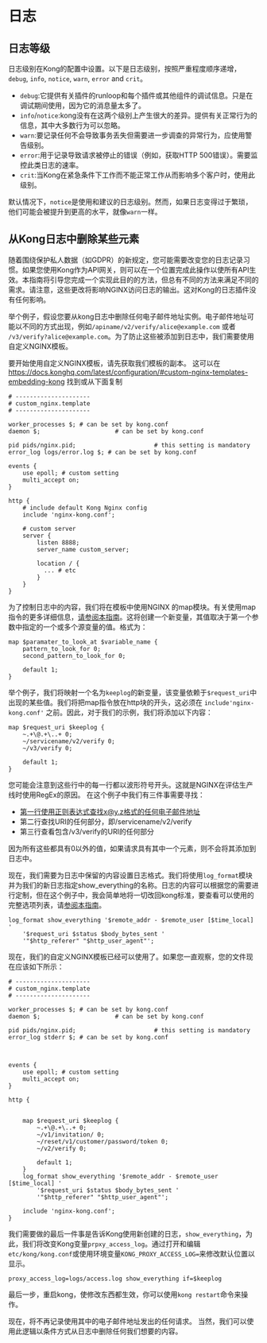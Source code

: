 # 日志

## 日志等级

日志级别在Kong的配置中设置。以下是日志级别，按照严重程度顺序递增，`debug`, `info`, `notice`, `warn`, `error` and `crit`。

- `debug`:它提供有关插件的runloop和每个插件或其他组件的调试信息。只是在调试期间使用，因为它的消息量太多了。
- `info`/`notice`:kong没有在这两个级别上产生很大的差异。提供有关正常行为的信息，其中大多数行为可以忽略。
- `warn`:要记录任何不会导致事务丢失但需要进一步调查的异常行为，应使用警告级别。
- `error`:用于记录导致请求被停止的错误（例如，获取HTTP 500错误）。需要监控此类日志的速率。
- `crit`:当Kong在紧急条件下工作而不能正常工作从而影响多个客户时，使用此级别。

默认情况下，`notice`是使用和建议的日志级别。然而，如果日志变得过于繁琐，他们可能会被提升到更高的水平，就像`warn`一样。

## 从Kong日志中删除某些元素

随着围绕保护私人数据（如GDPR）的新规定，您可能需要改变您的日志记录习惯。如果您使用Kong作为API网关，则可以在一个位置完成此操作以使所有API生效。本指南将引导您完成一个实现此目的的方法，但总有不同的方法来满足不同的需求。请注意，这些更改将影响NGINX访问日志的输出。这对Kong的日志插件没有任何影响。

举个例子，假设您要从kong日志中删除任何电子邮件地址实例。电子邮件地址可能以不同的方式出现，例如`/apiname/v2/verify/alice@example.com` 或者 `/v3/verify?alice@example.com`。为了防止这些被添加到日志中，我们需要使用自定义NGINX模板。

要开始使用自定义NGINX模板，请先获取我们模板的副本。
这可以在 https://docs.konghq.com/latest/configuration/#custom-nginx-templates-embedding-kong 找到或从下面复制
```
# ---------------------
# custom_nginx.template
# ---------------------

worker_processes $; # can be set by kong.conf
daemon $;                     # can be set by kong.conf

pid pids/nginx.pid;                      # this setting is mandatory
error_log logs/error.log $; # can be set by kong.conf

events {
    use epoll; # custom setting
    multi_accept on;
}

http {
    # include default Kong Nginx config
    include 'nginx-kong.conf';

    # custom server
    server {
        listen 8888;
        server_name custom_server;

        location / {
          ... # etc
        }
    }
}
```

为了控制日志中的内容，我们将在模板中使用NGINX 的map模块。有关使用map指令的更多详细信息，[请参阅本指南](http://nginx.org/en/docs/http/ngx_http_map_module.html)。这将创建一个新变量，其值取决于第一个参数中指定的一个或多个源变量的值。格式为：
```
map $paramater_to_look_at $variable_name {
    pattern_to_look_for 0;
    second_pattern_to_look_for 0;

    default 1;
}
```
举个例子，我们将映射一个名为`keeplog`的新变量，该变量依赖于`$request_uri`中出现的某些值。我们将把map指令放在http块的开头，这必须在 `include'nginx-kong.conf'` 之前。因此，对于我们的示例，我们将添加以下内容：
```
map $request_uri $keeplog {
    ~.+\@.+\..+ 0;
    ~/servicename/v2/verify 0;
    ~/v3/verify 0;

    default 1;
}
```

您可能会注意到这些行中的每一行都以波形符号开头。这就是NGINX在评估生产线时使用RegEx的原因。
在这个例子中我们有三件事需要寻找：

- 第一行使用正则表达式查找x@y.z格式的任何电子邮件地址
- 第二行查找URI的任何部分，即/servicename/v2/verify
- 第三行查看包含/v3/verify的URI的任何部分

因为所有这些都具有0以外的值，如果请求具有其中一个元素，则不会将其添加到日志中。

现在，我们需要为日志中保留的内容设置日志格式。我们将使用`log_format`模块并为我们的新日志指定show_everything的名称。日志的内容可以根据您的需要进行定制，但在这个例子中，我会简单地将一切改回kong标准，要查看可以使用的完整选项列表，请[参阅本指南](https://nginx.org/en/docs/http/ngx_http_core_module.html#variables)。
```
log_format show_everything '$remote_addr - $remote_user [$time_local] '
    '$request_uri $status $body_bytes_sent '
    '"$http_referer" "$http_user_agent"';
```
现在，我们的自定义NGINX模板已经可以使用了。如果您一直观察，您的文件现在应该如下所示：
```
# ---------------------
# custom_nginx.template
# ---------------------

worker_processes $; # can be set by kong.conf
daemon $;                     # can be set by kong.conf

pid pids/nginx.pid;                      # this setting is mandatory
error_log stderr $; # can be set by kong.conf



events {
    use epoll; # custom setting
    multi_accept on;
}

http {


    map $request_uri $keeplog {
        ~.+\@.+\..+ 0;
        ~/v1/invitation/ 0;
        ~/reset/v1/customer/password/token 0;
        ~/v2/verify 0;

        default 1;
    }
    log_format show_everything '$remote_addr - $remote_user [$time_local] '
        '$request_uri $status $body_bytes_sent '
        '"$http_referer" "$http_user_agent"';

    include 'nginx-kong.conf';
}
```

我们需要做的最后一件事是告诉Kong使用新创建的日志，`show_everything`，为此，我们将改变Kong变量`prpxy_access_log`。通过打开和编辑`etc/kong/kong.conf`或使用环境变量` KONG_PROXY_ACCESS_LOG= `来修改默认位置以显示。
```
proxy_access_log=logs/access.log show_everything if=$keeplog
```

最后一步，重启kong，使修改东西都生效，你可以使用`kong restart`命令来操作。

现在，将不再记录使用其中的电子邮件地址发出的任何请求。
当然，我们可以使用此逻辑以条件方式从日志中删除任何我们想要的内容。


















